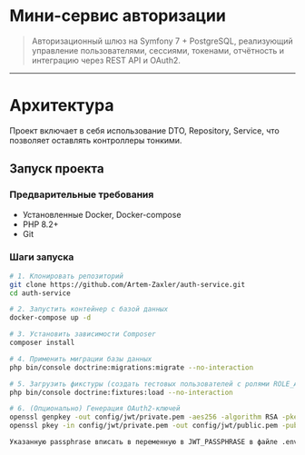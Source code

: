 # Мини-сервис авторизации 

> Авторизационный шлюз на Symfony 7 + PostgreSQL, реализующий управление пользователями, сессиями, токенами, отчётность и интеграцию через REST API и OAuth2.

---
# Архитектура
Проект включает в себя использование DTO, Repository, Service, что позволяет оставлять контроллеры тонкими.

## Запуск проекта

### Предварительные требования

- Установленные Docker, Docker-compose
- PHP 8.2+
- Git

### Шаги запуска

```bash
# 1. Клонировать репозиторий
git clone https://github.com/Artem-Zaxler/auth-service.git
cd auth-service

# 2. Запустить контейнер с базой данных
docker-compose up -d

# 3. Установить зависимости Composer
composer install

# 4. Применить миграции базы данных
php bin/console doctrine:migrations:migrate --no-interaction

# 5. Загрузить фикстуры (создать тестовых пользователей с ролями ROLE_ADMIN и ROLE_USER, создать oauth2 клиент)
php bin/console doctrine:fixtures:load --no-interaction

# 6. (Опционально) Генерация OAuth2-ключей
openssl genpkey -out config/jwt/private.pem -aes256 -algorithm RSA -pkeyopt rsa_keygen_bits:4096
openssl pkey -in config/jwt/private.pem -out config/jwt/public.pem -pubout

Указанную passphrase вписать в переменную в JWT_PASSPHRASE в файле .env
